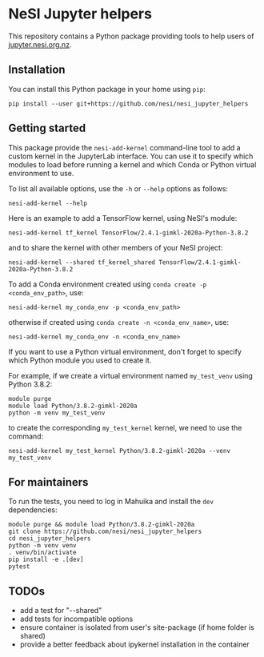 # NeSI Jupyter helpers

This repository contains a Python package providing tools to help users of 
[jupyter.nesi.org.nz](https://jupyter.nesi.org.nz).


## Installation

You can install this Python package in your home using `pip`:
```
pip install --user git+https://github.com/nesi/nesi_jupyter_helpers
```


## Getting started

This package provide the `nesi-add-kernel` command-line tool to add a custom
kernel in the JupyterLab interface. You can use it to specify which modules to
load before running a kernel and which Conda or Python virtual environment to
use.

To list all available options, use the `-h` or `--help` options as follows:
```
nesi-add-kernel --help
```

Here is an example to add a TensorFlow kernel, using NeSI's module:
```
nesi-add-kernel tf_kernel TensorFlow/2.4.1-gimkl-2020a-Python-3.8.2
```

and to share the kernel with other members of your NeSI project:
```
nesi-add-kernel --shared tf_kernel_shared TensorFlow/2.4.1-gimkl-2020a-Python-3.8.2
```

To add a Conda environment created using `conda create -p <conda_env_path>`, use:
```
nesi-add-kernel my_conda_env -p <conda_env_path>
```
otherwise if created using `conda create -n <conda_env_name>`, use:
```
nesi-add-kernel my_conda_env -n <conda_env_name>
```

If you want to use a Python virtual environment, don't forget to specify which
Python module you used to create it.

For example, if we create a virtual environment named `my_test_venv` using
Python 3.8.2:
```
module purge
module load Python/3.8.2-gimkl-2020a
python -m venv my_test_venv
```
to create the corresponding `my_test_kernel` kernel, we need to use the command:
```
nesi-add-kernel my_test_kernel Python/3.8.2-gimkl-2020a --venv my_test_venv
```


## For maintainers

To run the tests, you need to log in Mahuika and install the `dev` dependencies:
```
module purge && module load Python/3.8.2-gimkl-2020a
git clone https://github.com/nesi/nesi_jupyter_helpers
cd nesi_jupyter_helpers
python -m venv venv
. venv/bin/activate
pip install -e .[dev]
pytest
```


## TODOs

- add a test for "--shared"
- add tests for incompatible options
- ensure container is isolated from user's site-package (if home folder is shared)
- provide a better feedback about ipykernel installation in the container
